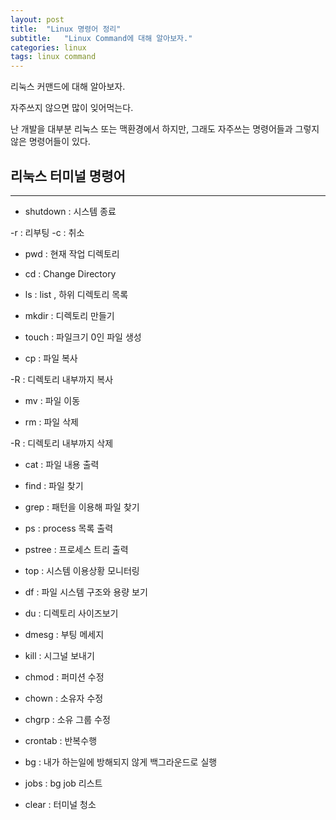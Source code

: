 ```yaml
---
layout: post
title:  "Linux 명령어 정리"
subtitle:   "Linux Command에 대해 알아보자."
categories: linux
tags: linux command
---
```


리눅스 커맨드에 대해 알아보자.

자주쓰지 않으면 많이 잊어먹는다.

난 개발을 대부분 리눅스 또는 맥환경에서 하지만, 그래도 자주쓰는 명령어들과 그렇지 않은 명령어들이 있다.

## 리눅스 터미널 명령어
---

- shutdown : 시스템 종료 

-r : 리부팅
-c : 취소

- pwd : 현재 작업 디렉토리

- cd : Change Directory

- ls : list , 하위 디렉토리 목록

- mkdir : 디렉토리 만들기

- touch : 파일크기 0인 파일 생성

- cp : 파일 복사

-R : 디렉토리 내부까지 복사

- mv : 파일 이동

- rm : 파일 삭제

-R : 디렉토리 내부까지 삭제

- cat : 파일 내용 출력

- find : 파일 찾기

- grep : 패턴을 이용해 파일 찾기

- ps : process 목록 출력

- pstree : 프로세스 트리 출력

- top : 시스템 이용상황 모니터링

- df : 파일 시스템 구조와 용량 보기

- du : 디렉토리 사이즈보기

- dmesg : 부팅 메세지

- kill : 시그널 보내기

- chmod : 퍼미션 수정

- chown : 소유자 수정

- chgrp : 소유 그룹 수정

- crontab : 반복수행

- bg : 내가 하는일에 방해되지 않게 백그라운드로 실행

- jobs : bg job 리스트

- clear : 터미널 청소